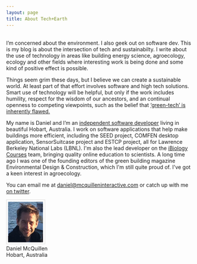 ```yaml
---
layout: page
title: About Tech+Earth
---
```

<br/>
I’m concerned about the environment. I also geek out on software dev. This is my blog is about the intersection of tech and sustainabilty. I write about the use of technology in areas like building energy science, agroecology, ecology and other fields where interesting work is being done and some kind of positive effect is possible.

Things seem grim these days, but I believe we can create a sustainable world. At least part of that effort involves software and high tech solutions. Smart use of technology will be helpful, but only if the work includes humility, respect for the wisdom of our ancestors, and an continual openness to competing viewpoints, such as the belief that <a href="http://theconversation.com/the-green-tech-future-is-a-flawed-vision-of-sustainability-46681">‘green-tech’ is inherently flawed.</a>

My name is Daniel and I’m an <a href="http://www.mcquilleninteractive.com/">independent software developer</a> living in beautiful Hobart, Australia. I work on software applications that help make buildings more efficient, including the SEED project, COMFEN desktop application, SensorSuitcase project and ESTCP project, all for Lawrence Berkeley National Labs (LBNL). I'm also the lead developer on the <a href="https://courses.ibiology.org">iBiology Courses</a> team, bringing quality online education to scientists. A long time ago I was one of the founding editors of the green building magazine Environmental Design & Construction, which I'm still quite proud of. I've got a keen interest in agroecology.

You can email me at <a href="mailto:daniel@mcquilleninteractive.com">daniel@mcquilleninteractive.com</a> or catch up with me <a href="">on twitter</a>.

<img src="/assets/images/daniel-mcquillen.png" alt="Daniel McQuillen photo"/>
<br/>Daniel McQuillen
<br/>Hobart, Australia
